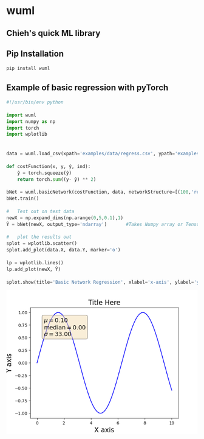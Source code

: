 # wuml
## Chieh's quick ML library
## Pip Installation
```sh
pip install wuml
```

## Example of basic regression with pyTorch 
```python
#!/usr/bin/env python

import wuml
import numpy as np
import torch
import wplotlib


data = wuml.load_csv(xpath='examples/data/regress.csv', ypath='examples/data/regress_label.csv', batch_size=20)

def costFunction(x, y, ŷ, ind):
	ŷ = torch.squeeze(ŷ)
	return torch.sum((y- ŷ) ** 2)	

bNet = wuml.basicNetwork(costFunction, data, networkStructure=[(100,'relu'),(100,'relu'),(1,'none')], max_epoch=500, learning_rate=0.001)
bNet.train()

#	Test out on test data
newX = np.expand_dims(np.arange(0,5,0.1),1)
Ŷ = bNet(newX, output_type='ndarray')		#Takes Numpy array or Tensor as input and outputs a Tensor

#	plot the results out
splot = wplotlib.scatter()
splot.add_plot(data.X, data.Y, marker='o')

lp = wplotlib.lines()	
lp.add_plot(newX, Ŷ)

splot.show(title='Basic Network Regression', xlabel='x-axis', ylabel='y-axis')

```
![Image](https://github.com/endsley/wPlotLib/blob/main/wplotlib/imgs/line_output.png?raw=true)


